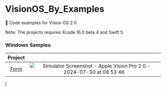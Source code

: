 # VisionOS_By_Examples

🥽 Code examples for Vision OS 2.0  

Note: The projects requires Xcode 16.0 beta 4 and Swift 5.  

### Windows Samples
  
|  Project            |               |
|    :----:           |    :----:     |
| [Form](https://github.com/silvinaroldan/BirthDateForm/tree/main)       |  ![Simulator Screenshot - Apple Vision Pro 2 0 - 2024-07-30 at 08 53 46](https://github.com/user-attachments/assets/c42f5f00-602b-45a5-b44c-7892741d616f)

  |
